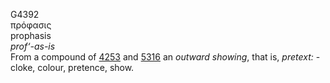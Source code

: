 <body>
  <p>G4392<br>  πρόφασις  <br> prophasis  <br><i>prof‘-as-is </i><br>From a compound of <a href="g4253.htm">4253</a> and <a href="g5316.htm">5316</a>  an <i>outward</i> <i>showing</i>, that is, <i>pretext:</i> - cloke, colour, pretence, show.<br></p>
 </body>